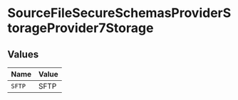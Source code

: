# SourceFileSecureSchemasProviderStorageProvider7Storage


## Values

| Name   | Value  |
| ------ | ------ |
| `SFTP` | SFTP   |